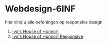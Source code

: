 # Webdesign-6INF
hier vind u alle oefeningen op responsive design

1. [Ivo's House of Honnor!](oef1)
2. [Ivo's House of Honnor! Responsive](oef2)